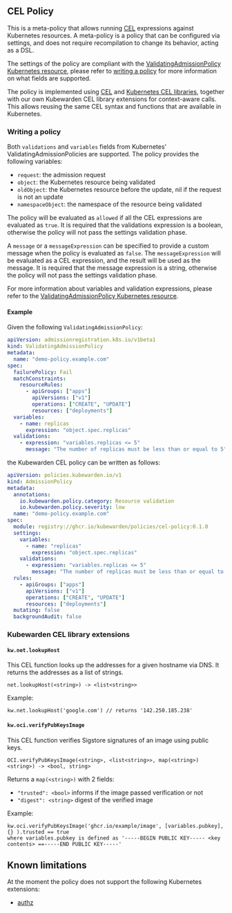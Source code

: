 ## CEL Policy

This is a meta-policy that allows running [CEL](https://github.com/google/cel-go) expressions
against Kubernetes resources.
A meta-policy is a policy that can be configured via settings, and does not require recompilation to change its behavior, acting as a DSL.

The settings of the policy are compliant with the [ValidatingAdmissionPolicy Kubernetes resource](https://kubernetes.io/docs/reference/access-authn-authz/validating-admission-policy/),
please refer to [writing a policy](#writing-a-policy) for more information on what fields are supported.

The policy is implemented using [CEL](https://github.com/google/cel-go) and [Kubernetes CEL libraries](https://pkg.go.dev/k8s.io/apiserver/pkg/cel/library), together with our own Kubewarden CEL library extensions for context-aware calls.
This allows reusing the same CEL syntax and functions that are available in Kubernetes.

### Writing a policy

Both `validations` and `variables` fields from Kubernetes' ValidatingAdmissionPolicies are supported.
The policy provides the following variables:

- `request`: the admission request
- `object`: the Kubernetes resource being validated
- `oldObject`: the Kubernetes resource before the update, nil if the request is not an update
- `namespaceObject`: the namespace of the resource being validated

The policy will be evaluated as `allowed` if all the CEL expressions are evaluated as `true`.
It is required that the validations expression is a boolean, otherwise the policy will not pass the settings validation phase.

A `message` or a `messageExpression` can be specified to provide a custom message when the policy is evaluated as `false`.
The `messageExpression` will be evaluated as a CEL expression, and the result will be used as the message.
It is required that the message expression is a string, otherwise the policy will not pass the settings validation phase.

For more information about variables and validation expressions, please refer to the [ValidatingAdmissionPolicy Kubernetes resource](https://kubernetes.io/docs/reference/access-authn-authz/validating-admission-policy/).

#### Example

Given the following `ValidatingAdmissionPolicy`:

```yaml
apiVersion: admissionregistration.k8s.io/v1beta1
kind: ValidatingAdmissionPolicy
metadata:
  name: "demo-policy.example.com"
spec:
  failurePolicy: Fail
  matchConstraints:
    resourceRules:
      - apiGroups: ["apps"]
        apiVersions: ["v1"]
        operations: ["CREATE", "UPDATE"]
        resources: ["deployments"]
  variables:
    - name: replicas
      expression: "object.spec.replicas"
  validations:
    - expression: "variables.replicas <= 5"
      message: "The number of replicas must be less than or equal to 5"
```

the Kubewarden CEL policy can be written as follows:

```yaml
apiVersion: policies.kubewarden.io/v1
kind: AdmissionPolicy
metadata:
  annotations:
    io.kubewarden.policy.category: Resource validation
    io.kubewarden.policy.severity: low
  name: "demo-policy.example.com"
spec:
  module: registry://ghcr.io/kubewarden/policies/cel-policy:0.1.0
  settings:
    variables:
      - name: "replicas"
        expression: "object.spec.replicas"
    validations:
      - expression: "variables.replicas <= 5"
        message: "The number of replicas must be less than or equal to 5"
  rules:
    - apiGroups: ["apps"]
      apiVersions: ["v1"]
      operations: ["CREATE", "UPDATE"]
      resources: ["deployments"]
  mutating: false
  backgroundAudit: false
```

### Kubewarden CEL library extensions

#### `kw.net.lookupHost`

This CEL function looks up the addresses for a given hostname via DNS. It
returns the addresses as a list of strings.

    net.lookupHost(<string>) -> <list<string>>

Example:

    kw.net.lookupHost('google.com') // returns '142.250.185.238'

#### `kw.oci.verifyPubKeysImage`

This CEL function verifies Sigstore signatures of an image using public keys.

    OCI.verifyPubKeysImage(<string>, <list<string>>, map(<string>)<string>) -> <bool, string>

Returns a `map(<string>)` with 2 fields:

- `"trusted": <bool>` informs if the image passed verification or not
- `"digest": <string>` digest of the verified image

Example:

    kw.oci.verifyPubKeysImage('ghcr.io/example/image', [variables.pubkey], {} ).trusted == true
    where variables.pubkey is defined as '-----BEGIN PUBLIC KEY----- <key contents> ==-----END PUBLIC KEY-----'

## Known limitations

At the moment the policy does not support the following Kubernetes extensions:

- [authz](https://pkg.go.dev/k8s.io/apiserver/pkg/cel/library#Authz)

